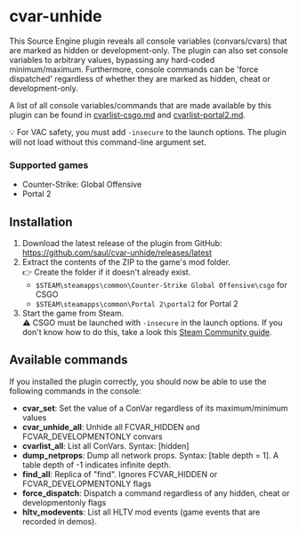 # cvar-unhide

This Source Engine plugin reveals all console variables (convars/cvars) that are marked as hidden or development-only. The plugin can also set console variables to arbitrary values, bypassing any hard-coded minimum/maximum. Furthermore, console commands can be 'force dispatched' regardless of whether they are marked as hidden, cheat or development-only.

A list of all console variables/commands that are made available by this plugin can be found in [cvarlist-csgo.md](./cvarlist-csgo.md) and [cvarlist-portal2.md](./cvarlist-portal2.md).

💡 For VAC safety, you must add `-insecure` to the launch options. The plugin will not load without this command-line argument set.

### Supported games

- Counter-Strike: Global Offensive
- Portal 2

## Installation

1. Download the latest release of the plugin from GitHub: https://github.com/saul/cvar-unhide/releases/latest
2. Extract the contents of the ZIP to the game's mod folder. \
   👉 Create the folder if it doesn't already exist.
   - `$STEAM\steamapps\common\Counter-Strike Global Offensive\csgo` for CSGO
   - `$STEAM\steamapps\common\Portal 2\portal2` for Portal 2
3. Start the game from Steam. \
   ⚠ CSGO must be launched with `-insecure` in the launch options. If you don't know how to do this, take a look this [Steam Community guide](https://steamcommunity.com/sharedfiles/filedetails/?id=379782151).

## Available commands

If you installed the plugin correctly, you should now be able to use the following commands in the console:

- **cvar_set**: Set the value of a ConVar regardless of its maximum/minimum values
- **cvar_unhide_all**: Unhide all FCVAR_HIDDEN and FCVAR_DEVELOPMENTONLY convars
- **cvarlist_all**: List all ConVars. Syntax: [hidden]
- **dump_netprops**: Dump all network props. Syntax: [table depth = 1]. A table depth of -1 indicates infinite depth.
- **find_all**: Replica of "find". Ignores FCVAR_HIDDEN or FCVAR_DEVELOPMENTONLY flags
- **force_dispatch**: Dispatch a command regardless of any hidden, cheat or developmentonly flags
- **hltv_modevents**: List all HLTV mod events (game events that are recorded in demos).
